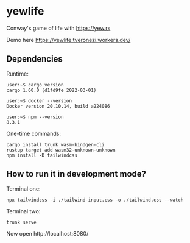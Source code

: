 # yewlife 

Conway's game of life with https://yew.rs

Demo here https://yewlife.tveronezi.workers.dev/

## Dependencies

Runtime:
```shell
user:~$ cargo version
cargo 1.60.0 (d1fd9fe 2022-03-01)

user:~$ docker --version
Docker version 20.10.14, build a224086

user:~$ npm --version
8.3.1
```

One-time commands:
```shell
cargo install trunk wasm-bindgen-cli
rustup target add wasm32-unknown-unknown
npm install -D tailwindcss
```

## How to run it in development mode?

Terminal one:

```
npx tailwindcss -i ./tailwind-input.css -o ./tailwind.css --watch
```

Terminal two:

```shell script
trunk serve
```

Now open http://localhost:8080/

